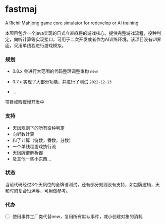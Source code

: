 # fastmaj

A Richii Mahjong game core simulator for redevelop or AI training

本项目包含一个java实现的日式立直麻将的游戏核心，提供完整游戏流程，役种判定，向听计算等实现接口，可用于二次开发或者作为AI训练环境。该项目没有UI界面，采用单线程进行游戏模拟。

### 规划

* 0.8.x 会进行大范围的代码整理调整重构 `new!`

* 0.7.x 实现了大部分功能，并进行了测试 `2022-12-13`
* ...

项目咸暇缓慢开发中

### 支持

* 天凤规则下的所有役种判定
* 向听数计算
* 和了计算（符数，番数，分数）
* 一个单线程游戏执行流
* 天凤牌谱解析器
* 及其他一些小东西...

### 状态

当前代码经过3个天凤位的全牌谱测试，还有部分规则没有支持，如包牌逻辑，天和时的复合役满等，可用做参考。

### 代办

- [ ] 使用事件工厂类代替new，复用所有默认事件，减小创建对象的消耗
